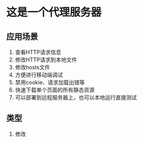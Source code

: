 # 这是一个代理服务器
## 应用场景
1. 查看HTTP请求信息
2. 修改HTTP请求到本地文件
3. 修改hosts文件
4. 方便进行移动端调试
5. 禁用cookie、请求加载出错等
5. 快速下载单个页面的所有静态资源
6. 可以部署到远程服务器上，也可以本地运行直接测试
## 类型
1. 修改